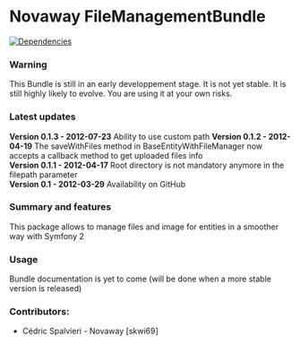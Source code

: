# Novaway FileManagementBundle

[![Dependencies](http://dependency.me/repository/image/skwi69/NovawayFileManagementBundle/BRANCHE_NAME)](http://dependency.me/repository/branche/skwi69/NovawayFileManagementBundle/BRANCHE_NAME)

### Warning

This Bundle is still in an early developpement stage. It is not yet stable.
It is still highly likely to evolve.
You are using it at your own risks.

### Latest updates



**Version 0.1.3 - 2012-07-23**
Ability to use custom path
**Version 0.1.2 - 2012-04-19**
The saveWithFiles method in BaseEntityWithFileManager now accepts a callback method to get uploaded files info  
**Version 0.1.1 - 2012-04-17**
Root directory is not mandatory anymore in the filepath parameter  
**Version 0.1 - 2012-03-29**
Availability on GitHub


### Summary and features
This package allows to manage files and image for entities in a smoother way with Symfony 2

### Usage
Bundle documentation is yet to come (will be done when a more stable version is released)


### Contributors:
- Cédric Spalvieri - Novaway [skwi69]
